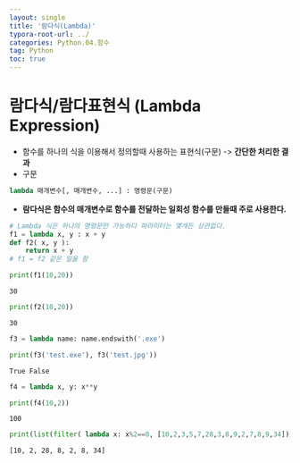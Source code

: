 ```yaml
---
layout: single
title: '람다식(Lambda)'
typora-root-url: ../
categories: Python.04.함수
tag: Python
toc: true
---
```


# 람다식/람다표현식 (Lambda Expression)

- 함수를 하나의 식을 이용해서 정의할때 사용하는 표현식(구문) -> **간단한 처리한 결과**
- 구문
```python
lambda 매개변수[, 매개변수, ...] : 명령문(구문)
```
- **람다식은 함수의 매개변수로 함수를 전달하는 일회성 함수를 만들때 주로 사용한다.**


```python
# Lambda 식은 하나의 명령문만 가능하다 파라미터는 몇개든 상관없다.
f1 = lambda x, y : x + y
def f2( x, y ):
    return x + y
# f1 = f2 같은 일을 함
```


```python
print(f1(10,20))
```

    30



```python
print(f2(10,20))
```

    30



```python
f3 = lambda name: name.endswith('.exe')
```


```python
print(f3('test.exe'), f3('test.jpg'))
```

    True False



```python
f4 = lambda x, y: x**y
```


```python
print(f4(10,2))
```

    100



```python
print(list(filter( lambda x: x%2==0, [10,2,3,5,7,28,3,8,9,2,7,8,9,34])))
```

    [10, 2, 28, 8, 2, 8, 34]

